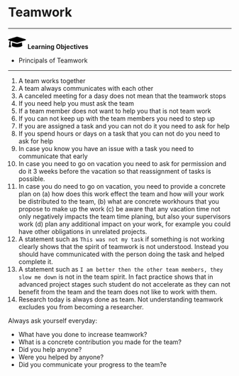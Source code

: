 # Teamwork

---

![](images/learning.png) **Learning Objectives**

* Principals of Teamwork

---

1. A team works together
2. A team always communicates with each other
3. A canceled meeting for a dasy does not mean that the teamwork stops
4. If you need help you must ask the team
5. If a team member does not want to help you that is not team work
6. If you can not keep up with the team members you need to step up
7. If you are assigned a task and you can not do it you need to ask for help
8. If you spend hours or days on a task that you can not do you need to ask for help
9. In case you know you have an issue with a task you need to communicate that early
10. In case you need to go on vacation you need to ask for permission and do it 3 
    weeks before the vacation so that reassignment of tasks is possible.
11. In case you do need to go on vacation, you need to provide a concrete plan 
    on (a) how does this work effect the team and how will your work be distributed 
    to the team, (b) what are concrete workhours that you propose to make up the work (c) be aware that 
    any vacation time not only negatively impacts the team time planing, but also your supervisors work 
    (d) plan any additional impact on your work, for example you could have other obligations in unrelated projects. 
12. A statement such as `This was not my task` if something is not working clearly shows that 
    the spirit of teamwork is not understood. Instead you should have communicated with 
    the person doing the task and helped complete it.
13. A statement such as `I am better then the other team members, they slow me down` 
    is not in the team spirit. In fact practice shows that in advanced project stages such 
    student do not accelerate as they can not benefit from the team and the team does not 
    like to work with them.
14. Research today is always done as team. Not understanding teamwork excludes you from becoming a 
    researcher.

Always ask yourself everyday:

* What have you done to increase teamwork?
* What is a concrete contribution you made for the team?
* Did you help anyone?
* Were you helped by anyone?
* Did you communicate your progress to the team?e
